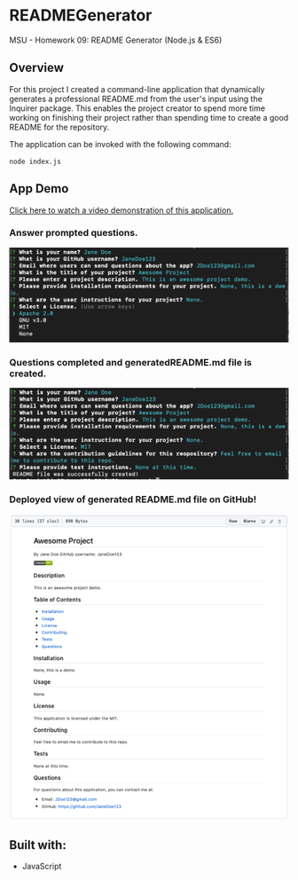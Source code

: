 # READMEGenerator
MSU - Homework 09: README Generator (Node.js &amp; ES6)

## Overview
For this project I created a command-line application that dynamically generates a professional README.md from the user's input using the Inquirer package.
This enables the project creator to spend more time working on finishing their project rather than spending time to create a good README for the repository.

The application can be invoked with the following command:

```
node index.js
```

## App Demo
[Click here to watch a video demonstration of this application.](https://drive.google.com/file/d/1Yh6uKwo0JH1A8E4JiUeo3vuesYpqCLdt/view)

### Answer prompted questions.
![License Question](/assets/images/demo1.png)

### Questions completed and generatedREADME.md file is created.
![Questions Completed](/assets/images/demo2.png)

### Deployed view of generated README.md file on GitHub!
![deployed README](/assets/images/demo3.png)

## Built with:
* JavaScript
